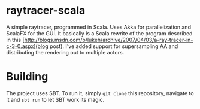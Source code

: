 raytracer-scala
===============
A simple raytracer, programmed in Scala. Uses Akka for parallelization and ScalaFX for the GUI. It basically is a Scala
rewrite of the program described in this [http://blogs.msdn.com/b/lukeh/archive/2007/04/03/a-ray-tracer-in-c-3-0.aspx](blog post).
I've added support for supersampling AA and distributing the rendering out to multiple actors. 

Building
==============
The project uses SBT. To run it, simply `git clone` this repository, navigate to it and `sbt run` to let SBT work its magic.
